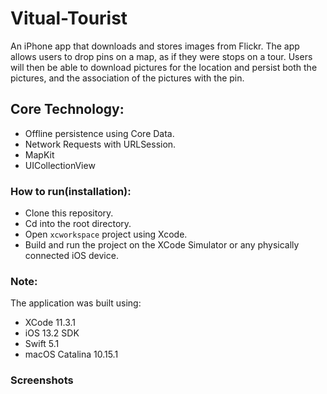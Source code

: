 # Vitual-Tourist
An iPhone app that downloads and stores images from Flickr. The app allows users to drop pins on a map, as if they were stops on a tour. Users will then be able to download pictures for the location and persist both the pictures, and the association of the pictures with the pin.

## Core Technology:

* Offline persistence using Core Data.
* Network Requests with URLSession.
* MapKit
* UICollectionView

### How to run(installation):

* Clone this repository.
* Cd into the root directory.
* Open `xcworkspace` project using Xcode.
* Build and run the project on the XCode Simulator or any physically connected iOS device.

### Note:

The application was built using:

* XCode 11.3.1
* iOS 13.2 SDK
* Swift 5.1
* macOS Catalina 10.15.1

### Screenshots

